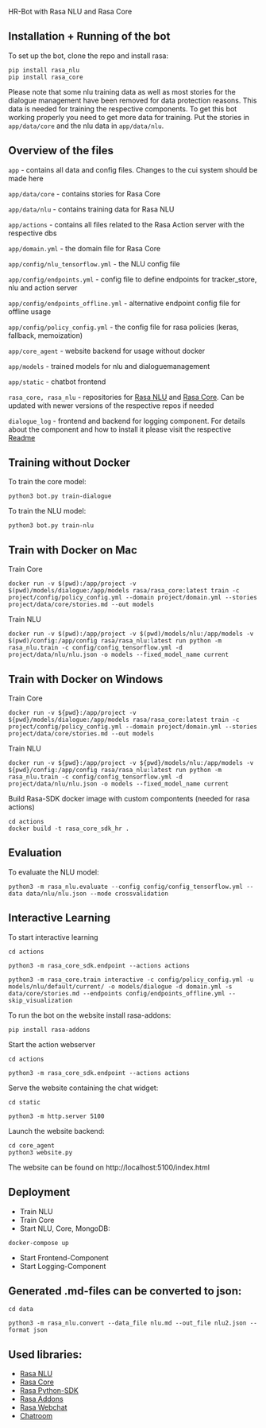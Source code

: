 HR-Bot with Rasa NLU and Rasa Core

## Installation + Running of the bot
To set up the bot, clone the repo and install rasa:

```
pip install rasa_nlu
pip install rasa_core
```

Please note that some nlu training data as well as most stories for the dialogue management have been removed for data protection reasons. This data is needed for training the respective components. To get this bot working properly you need to get more data for training. Put the stories in `app/data/core` and the nlu data in `app/data/nlu`.


## Overview of the files
`app` - contains all data and config files. Changes to the cui system should be made here

`app/data/core` - contains stories for Rasa Core

`app/data/nlu` - contains training data for Rasa NLU

`app/actions` - contains all files related to the Rasa Action server with the respective dbs

`app/domain.yml` - the domain file for Rasa Core

`app/config/nlu_tensorflow.yml` - the NLU config file

`app/config/endpoints.yml` - config file to define endpoints for tracker_store, nlu and action server

`app/config/endpoints_offline.yml` - alternative endpoint config file for offline usage

`app/config/policy_config.yml` - the config file for rasa policies (keras, fallback, memoization)

`app/core_agent` - website backend for usage without docker

`app/models` - trained models for nlu and dialoguemanagement

`app/static` - chatbot frontend

`rasa_core, rasa_nlu` - repositories for [Rasa NLU][rasanlu] and [Rasa Core][rasacore]. Can be updated with newer versions of the respective repos if needed

`dialogue_log` - frontend and backend for logging component. For details about the component and how to install it please visit the respective  [Readme](/dialogue_log/Readme.md)


## Training without Docker
To train the core model: 

```
python3 bot.py train-dialogue
```

To train the NLU model: 

```
python3 bot.py train-nlu
```


## Train with Docker on Mac
Train Core
```
docker run -v $(pwd):/app/project -v $(pwd)/models/dialogue:/app/models rasa/rasa_core:latest train -c project/config/policy_config.yml --domain project/domain.yml --stories project/data/core/stories.md --out models
```

Train NLU
```
docker run -v $(pwd):/app/project -v $(pwd)/models/nlu:/app/models -v $(pwd)/config:/app/config rasa/rasa_nlu:latest run python -m rasa_nlu.train -c config/config_tensorflow.yml -d project/data/nlu/nlu.json -o models --fixed_model_name current
```


## Train with Docker on Windows
Train Core
```
docker run -v ${pwd}:/app/project -v ${pwd}/models/dialogue:/app/models rasa/rasa_core:latest train -c project/config/policy_config.yml --domain project/domain.yml --stories project/data/core/stories.md --out models
```

Train NLU
```
docker run -v ${pwd}:/app/project -v ${pwd}/models/nlu:/app/models -v ${pwd}/config:/app/config rasa/rasa_nlu:latest run python -m rasa_nlu.train -c config/config_tensorflow.yml -d project/data/nlu/nlu.json -o models --fixed_model_name current
```


Build Rasa-SDK docker image with custom compontents (needed for rasa actions)
```
cd actions
docker build -t rasa_core_sdk_hr .
```


## Evaluation
To evaluate the NLU model: 

```
python3 -m rasa_nlu.evaluate --config config/config_tensorflow.yml --data data/nlu/nlu.json --mode crossvalidation
```


## Interactive Learning
To start interactive learning
```
cd actions
```

```
python3 -m rasa_core_sdk.endpoint --actions actions
```

```
python3 -m rasa_core.train interactive -c config/policy_config.yml -u models/nlu/default/current/ -o models/dialogue -d domain.yml -s data/core/stories.md --endpoints config/endpoints_offline.yml --skip_visualization
```

To run the bot on the website install rasa-addons:
```
pip install rasa-addons
```

Start the action webserver
```
cd actions
```
```
python3 -m rasa_core_sdk.endpoint --actions actions
```

Serve the website containing the chat widget:
```
cd static
```
```
python3 -m http.server 5100
```

Launch the website backend:
```
cd core_agent
python3 website.py
```

The website can be found on http://localhost:5100/index.html


## Deployment
- Train NLU
- Train Core
- Start NLU, Core, MongoDB:
```
docker-compose up
```
- Start Frontend-Component
- Start Logging-Component


## Generated .md-files can be converted to json:
```
cd data

python3 -m rasa_nlu.convert --data_file nlu.md --out_file nlu2.json --format json
```

## Used libraries:
- [Rasa NLU][rasanlu]
- [Rasa Core][rasacore]
- [Rasa Python-SDK][rasasdk]
- [Rasa Addons][rasaaddons]
- [Rasa Webchat][webchat]
- [Chatroom][chatroom]

[rasanlu]: https://github.com/RasaHQ/rasa_nlu
[rasacore]: https://github.com/RasaHQ/rasa_core
[webchat]: https://github.com/mrbot-ai/rasa-webchat
[rasaaddons]: https://github.com/mrbot-ai/rasa-addons
[chatroom]: https://github.com/scalableminds/chatroom
[rasasdk]: https://github.com/RasaHQ/rasa_core_sdk
